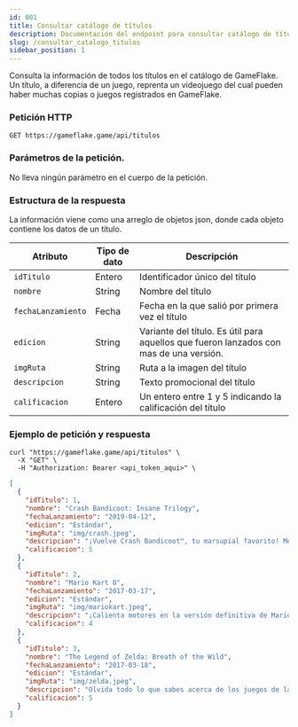 ```yaml
---
id: 001 
title: Consultar catálogo de títulos
description: Documentación del endpoint para consultar catálogo de títulos
slug: /consultar_catalogo_titulos
sidebar_position: 1
---
```


Consulta la información de todos los títulos en el catálogo de GameFlake.
Un título, a diferencia de un juego, reprenta un videojuego del cual pueden
haber muchas copias o juegos registrados en GameFlake.

### Petición HTTP
`GET https://gameflake.game/api/titulos`

### Parámetros de la petición.
No lleva ningún parámetro en el cuerpo de la petición.


### Estructura de la respuesta
La información viene como una arreglo de objetos json, donde cada objeto contiene
los datos de un título.

| Atributo           | Tipo de dato | Descripción                                                                            |
| ------------------ | ------------ | -------------------------------------------------------------------------------------- |
| `idTitulo`         | Entero       | Identificador único del título                                                         |
| `nombre`           | String       | Nombre del título                                                                      |
| `fechaLanzamiento` | Fecha        | Fecha en la que salió por primera vez el título                                        |
| `edicion`          | String       | Variante del título. Es útil para aquellos que fueron lanzados con mas de una versión. |
| `imgRuta`          | String       | Ruta a la imagen del título                                                            |
| `descripcion`      | String       | Texto promocional del título                                                           |
| `calificacion`     | Entero       | Un entero entre 1 y 5 indicando la calificación del título                             |


### Ejemplo de petición y respuesta
```shell title="Ejemplo de petición"
curl "https://gameflake.game/api/titulos" \
  -X "GET" \
  -H "Authorization: Bearer <api_token_aqui>" \
```

```json title="Ejemplo de respuesta"
[
  {
    "idTitulo": 1,
    "nombre": "Crash Bandicoot: Insane Trilogy",
    "fechaLanzamiento": "2019-04-12",
    "edicion": "Estándar",
    "imgRuta": "img/crash.jpeg",
    "descripcion": "¡Vuelve Crash Bandicoot™, tu marsupial favorito! Mejorado, embelesado y listo para bailar con la colección de juegos La trilogía. Ahora puedes disfrutar de Crash Bandicoot™ como nunca antes. Gira, salta, rompe, enfréntate a los épicos desafíos y vive las aventuras de los tres juegos con los que empezó todo: Crash Bandicoot™, Crash Bandicoot™ 2: Cortex Strikes Back y Crash Bandicoot™: Warped. ¡Vuelve a vivir tus momentos favoritos de Crash con gráficos remasterizados y prepárate para disfrutar a tope!",
    "calificacion": 5
  },
  {
    "idTitulo": 2,
    "nombre": "Mario Kart 8",
    "fechaLanzamiento": "2017-03-17",
    "edicion": "Estándar",
    "imgRuta": "img/mariokart.jpeg",
    "descripcion": "¡Calienta motores en la versión definitiva de Mario Kart™ 8 y juega donde y cuando quieras! Compite con tus amigos en carreras o en el modo batalla, que incluye circuitos nuevos y otros ya conocidos. Juega en el modo local y en 1080p en partidas de hasta 4 jugadores en el modo televisor. Todos los circuitos de la versión de Wii U, incluyendo el contenido descargable, están disponibles. Además, ¡los inklings aparecen como personajes invitados junto con otro personajes de juegos anteriores, como el Rey Bú, Huesitos y Bowser Jr!",
    "calificacion": 4
  },
  {
    "idTitulo": 3,
    "nombre": "The Legend of Zelda: Breath of the Wild",
    "fechaLanzamiento": "2017-03-18",
    "edicion": "Estándar",
    "imgRuta": "img/zelda.jpeg",
    "descripcion": "Olvida todo lo que sabes acerca de los juegos de la serie The Legend of Zelda. Explora y descubre un mundo lleno de aventuras en The Legend of Zelda: Breath of the Wild, una nueva saga que rompe los esquemas de la aclamada serie. Viaja a través de praderas y bosques, y alcanza cimas de montañas mientras descubres cómo cayó en la ruina el reino de Hyrule en esta emocionante aventura al aire libre. Ahora con Nintendo Switch, tu aventura será más libre y extensa que nunca. Lleva tu consola y vive una gran aventura como Link de la manera que más te guste.",
    "calificacion": 5
  }
]
```
